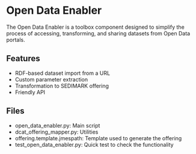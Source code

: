 # Open Data Enabler

The Open Data Enabler is a toolbox component designed to simplify the process of accessing, transforming, and sharing datasets from Open Data portals.

## Features

- RDF-based dataset import from a URL
- Custom parameter extraction
- Transformation to SEDIMARK offering
- Friendly API

## Files

- open_data_enabler.py: Main script
- dcat_offering_mapper.py: Utilities
- offering.template.jmespath: Template used to generate the offering
- test_open_data_enabler.py: Quick test to check the functionality